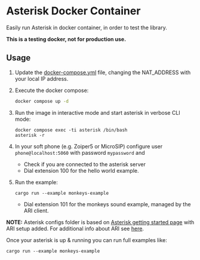 # Asterisk Docker Container

Easily run Asterisk in docker container, in order to test the library.

**This is a testing docker, not for production use.**

## Usage
1) Update the [docker-compose.yml](../docker-compose.yml) file, changing the NAT_ADDRESS with your local IP address.

2) Execute the docker compose:

    ```bash
    docker compose up -d  
    ```

3) Run the image in interactive mode and start asterisk in verbose CLI mode:
    ```
    docker compose exec -ti asterisk /bin/bash 
    asterisk -r
    ```
4) In your soft phone (e.g. Zoiper5 or MicroSIP) configure user `phone@localhost:5060` with password `mypassword` and 
   - Check if you are connected to the asterisk server
   - Dial extension 100 for the hello world example.

5) Run the example:
    ```
    cargo run --example monkeys-example
    ```
   - Dial extension 101 for the monkeys sound example, managed by the ARI client.


**NOTE:** Asterisk configs folder is based on [Asterisk getting started page](https://docs.asterisk.org/Getting-Started/Hello-World) with ARI setup added.
For additional info about ARI see [here](https://docs.asterisk.org/Configuration/Interfaces/Asterisk-REST-Interface-ARI/Getting-Started-with-ARI).


Once your asterisk is up & running you can run full examples like:
```
cargo run --example monkeys-example
```